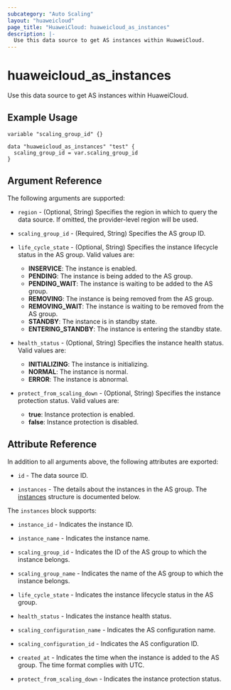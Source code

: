 ```yaml
---
subcategory: "Auto Scaling"
layout: "huaweicloud"
page_title: "HuaweiCloud: huaweicloud_as_instances"
description: |-
  Use this data source to get AS instances within HuaweiCloud.
---
```


# huaweicloud_as_instances

Use this data source to get AS instances within HuaweiCloud.

## Example Usage

```hcl
variable "scaling_group_id" {}

data "huaweicloud_as_instances" "test" {
  scaling_group_id = var.scaling_group_id
}
```

## Argument Reference

The following arguments are supported:

* `region` - (Optional, String) Specifies the region in which to query the data source.
  If omitted, the provider-level region will be used.

* `scaling_group_id` - (Required, String) Specifies the AS group ID.

* `life_cycle_state` - (Optional, String) Specifies the instance lifecycle status in the AS group. Valid values are:
  + **INSERVICE**: The instance is enabled.
  + **PENDING**: The instance is being added to the AS group.
  + **PENDING_WAIT**: The instance is waiting to be added to the AS group.
  + **REMOVING**: The instance is being removed from the AS group.
  + **REMOVING_WAIT**: The instance is waiting to be removed from the AS group.
  + **STANDBY**: The instance is in standby state.
  + **ENTERING_STANDBY**: The instance is entering the standby state.

* `health_status` - (Optional, String) Specifies the instance health status. Valid values are:
  + **INITIALIZING**: The instance is initializing.
  + **NORMAL**: The instance is normal.
  + **ERROR**: The instance is abnormal.

* `protect_from_scaling_down` - (Optional, String) Specifies the instance protection status. Valid values are:
  + **true**: Instance protection is enabled.
  + **false**: Instance protection is disabled.

## Attribute Reference

In addition to all arguments above, the following attributes are exported:

* `id` - The data source ID.

* `instances` - The details about the instances in the AS group.
  The [instances](#ASInstances_instances) structure is documented below.

<a name="ASInstances_instances"></a>
The `instances` block supports:

* `instance_id` - Indicates the instance ID.

* `instance_name` - Indicates the instance name.

* `scaling_group_id` - Indicates the ID of the AS group to which the instance belongs.

* `scaling_group_name` - Indicates the name of the AS group to which the instance belongs.

* `life_cycle_state` - Indicates the instance lifecycle status in the AS group.

* `health_status` - Indicates the instance health status.

* `scaling_configuration_name` - Indicates the AS configuration name.

* `scaling_configuration_id` - Indicates the AS configuration ID.

* `created_at` - Indicates the time when the instance is added to the AS group. The time format complies with UTC.

* `protect_from_scaling_down` - Indicates the instance protection status.
